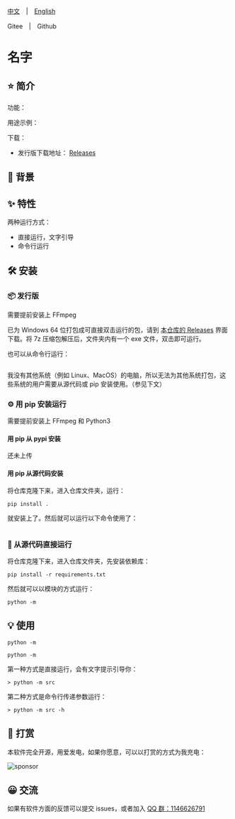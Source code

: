 [中文](./README.md)　|　[English](./README_en.md) 

Gitee　|　Github 

# 名字

## ⭐ 简介

功能： 

用途示例： 

下载：

- 发行版下载地址： [Releases](../../releases) 

## 📝 背景





## ✨ 特性

两种运行方式：

* 直接运行，文字引导
* 命令行运行

## 🛠️ 安装

### 📦 发行版

需要提前安装上 FFmpeg

已为 Windows 64 位打包成可直接双击运行的包，请到 [本仓库的 Releases](../../releases) 界面下载。将 7z 压缩包解压后，文件夹内有一个 exe 文件，双击即可运行。 

也可以从命令行运行：

```

```

我没有其他系统（例如 Linux、MacOS）的电脑，所以无法为其他系统打包，这些系统的用户需要从源代码或 pip 安装使用。（参见下文）

### ⚙️ 用 pip 安装运行

需要提前安装上 FFmpeg 和 Python3

#### 用 pip 从 pypi 安装

还未上传

#### 用 pip 从源代码安装

将仓库克隆下来，进入仓库文件夹，运行：

```
pip install .
```

就安装上了。然后就可以运行以下命令使用了：

```

```

### 📄 从源代码直接运行

将仓库克隆下来，进入仓库文件夹，先安装依赖库：

```
pip install -r requirements.txt
```

然后就可以以模块的方式运行：

```
python -m 
```

## 💡 使用

```
python -m 
```

```shell
python -m 
```

第一种方式是直接运行，会有文字提示引导你：

```
> python -m src

```

第二种方式是命令行传递参数运行：

```
> python -m src -h

```

## 🔋 打赏

本软件完全开源，用爱发电，如果你愿意，可以以打赏的方式为我充电：

![sponsor](assets/Sponsor.png)

## 😀 交流

如果有软件方面的反馈可以提交 issues，或者加入 [QQ 群：1146626791](https://qm.qq.com/cgi-bin/qm/qr?k=DgiFh5cclAElnELH4mOxqWUBxReyEVpm&jump_from=webapi) 